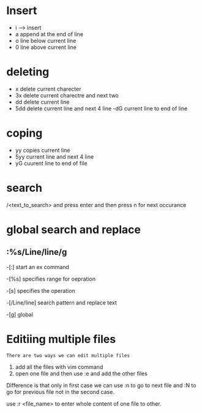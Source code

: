 # Insert
- i --> insert
- a append at the end of line 
- o line below current line
- 0 line above current line

# deleting 
- x delete current charecter
- 3x delete current charectre and next two
- dd delete current line
- 5dd delete current line and next 4 line
 -dG current line to end of line


 # coping
 - yy copies current line
 - 5yy current line and next 4 line
 - yG cuurent line to end of file



 # search 
 /<text_to_search> and press enter and then press n for next occurance

 # global search and replace

 ## :%s/Line/line/g
-[:]  start an ex command

-[%s] specifies range for oepration

-[s] specifies the operation

-[/Line/line]  search pattern and replace text

-[g] global

# Editiing multiple files

``` test
There are two ways we can edit multiple files
```


1. add all the files with vim command
2. open one file and then use :e and add the other files

Difference is that only in first case we can use :n to go to next file and :N to go for previous file not in the second case.

use :r <file_name> to enter whole content of one file to other.
